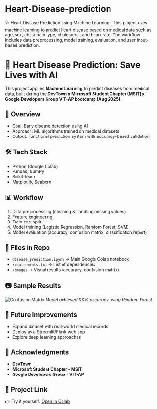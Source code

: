 # Heart-Disease-prediction
🩺 Heart Disease Prediction using Machine Learning : This project uses machine learning to predict heart disease based on medical data such as age, sex, chest pain type, cholesterol, and heart rate. The workflow includes data preprocessing, model training, evaluation, and user input-based prediction.
# 🏥 Heart Disease Prediction: Save Lives with AI

This project applies **Machine Learning** to predict diseases from medical data, built during the **DevTown x Microsoft Student Chapter (MSIT) x Google Developers Group VIT-AP bootcamp (Aug 2025)**.

## 🚀 Overview
- Goal: Early disease detection using AI
- Approach: ML algorithms trained on medical datasets
- Output: Functional prediction system with accuracy-based validation

## 🛠️ Tech Stack
- Python (Google Colab)
- Pandas, NumPy
- Scikit-learn
- Matplotlib, Seaborn

## 📊 Workflow
1. Data preprocessing (cleaning & handling missing values)
2. Feature engineering
3. Train-test split
4. Model training (Logistic Regression, Random Forest, SVM)
5. Model evaluation (accuracy, confusion matrix, classification report)

## 📂 Files in Repo
- `disease_prediction.ipynb` → Main Google Colab notebook
- `requirements.txt` → List of dependencies
- `/images` → Visual results (accuracy, confusion matrix)

## 📷 Sample Results
![Confusion Matrix](images/confusion_matrix.png)
*Model achieved XX% accuracy using Random Forest*

## 🔮 Future Improvements
- Expand dataset with real-world medical records
- Deploy as a Streamlit/Flask web app
- Explore deep learning approaches

## 🙌 Acknowledgments
- **DevTown**
- **Microsoft Student Chapter - MSIT**
- **Google Developers Group - VIT-AP**

## 📎 Project Link
👉 Try it yourself: [Open in Colab](https://colab.research.google.com/github/rohineet/disease-prediction-ai/blob/main/disease_prediction.ipynb)

